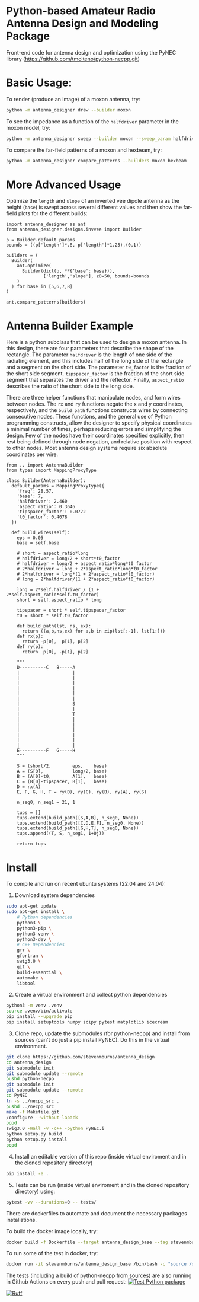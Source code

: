 # Python-based Amateur Radio Antenna Design and Modeling Package

Front-end code for antenna design and optimization using the PyNEC library (https://github.com/tmolteno/python-necpp.git)

# Basic Usage:

To render (produce an image) of a moxon antenna, try:
```bash
python -m antenna_designer draw --builder moxon
```

To see the impedance as a function of the `halfdriver` parameter in the moxon model, try:
```bash
python -m antenna_designer sweep --builder moxon --sweep_param halfdriver
```
To compare the far-field patterns of a moxon and hexbeam, try:
```bash
python -m antenna_designer compare_patterns --builders moxon hexbeam 
```
# More Advanced Usage

Optimize the `length` and `slope` of an inverted vee dipole antenna as the height (`base`) is swept across several different values and then show the far-field plots for the different builds:
```python3
import antenna_designer as ant
from antenna_designer.designs.invvee import Builder

p = Builder.default_params
bounds = ((p['length']*.8, p['length']*1.25),(0,1))

builders = (
  Builder(
    ant.optimize(
	  Builder(dict(p, **{'base': base})),
              ['length','slope'], z0=50, bounds=bounds
    )
  ) for base in [5,6,7,8]
)

ant.compare_patterns(builders)
```

# Antenna Builder Example
Here is a python subclass that can be used to design a moxon antenna.
In this design, there are four parameters that describe the shape of the rectangle. The parameter `halfdriver` is the length of one side of the radiating element, and this includes half of the long side of the rectangle and a segment on the short side. The parameter `t0_factor` is the fraction of the short side segment. `tipspacer_factor` is the fraction of the short side segment that separates the driver and the reflector. Finally, `aspect_ratio` describes the ratio of the short side to the long side.

There are three helper functions that manipulate nodes, and form wires between nodes. The `rx` and `ry` functions negate the x and y coordinates, respectively, and the `build_path` functions constructs wires by connecting consecutive nodes. These functions, and the general use of Python programming constructs, allow the designer to specify physical coordinates a minimal number of times, perhaps reducing errors and simplifying the design. Few of the nodes have their coordinates specified explicitly, then rest being defined through node negation, and relative position with respect to other nodes. Most antenna design systems require six absolute coordinates per wire.

```python3
from .. import AntennaBuilder
from types import MappingProxyType

class Builder(AntennaBuilder):
  default_params = MappingProxyType({
    'freq': 28.57,
    'base': 7,
    'halfdriver': 2.460
    'aspect_ratio': 0.3646
    'tipspacer_factor': 0.0772
    't0_factor': 0.4078
  })

  def build_wires(self):
    eps = 0.05
	base = self.base

    # short = aspect_ratio*long
    # halfdriver = long/2 + short*t0_factor
    # halfdriver = long/2 + aspect_ratio*long*t0_factor
    # 2*halfdriver = long + 2*aspect_ratio*long*t0_factor
    # 2*halfdriver = long*(1 + 2*aspect_ratio*t0_factor)
    # long = 2*halfdriver/(1 + 2*aspect_ratio*t0_factor)

    long = 2*self.halfdriver / (1 + 2*self.aspect_ratio*self.t0_factor)
    short = self.aspect_ratio * long

    tipspacer = short * self.tipspacer_factor
    t0 = short * self.t0_factor

    def build_path(lst, ns, ex):
      return ((a,b,ns,ex) for a,b in zip(lst[:-1], lst[1:]))
    def rx(p):
      return -p[0],  p[1], p[2]
    def ry(p):
      return  p[0], -p[1], p[2]

    """
    D----------C   B-----A
    |                    |
    |                    |
    |                    |
    |                    |
    |                    |
    |                    |
    |                    S
	|                    |
    |                    T
    |                    |
    |                    |
    |                    |
    |                    |
    |                    |
    |                    |
    E----------F   G-----H
	"""

    S = (short/2,        eps,    base) 
    A = (S[0],           long/2, base)
    B = (A[0]-t0,        A[1],   base)
    C = (B[0]-tipspacer, B[1],   base)
    D = rx(A)
    E, F, G, H, T = ry(D), ry(C), ry(B), ry(A), ry(S)

    n_seg0, n_seg1 = 21, 1
      
    tups = []
    tups.extend(build_path([S,A,B], n_seg0, None))
    tups.extend(build_path([C,D,E,F], n_seg0, None))
    tups.extend(build_path([G,H,T], n_seg0, None))
    tups.append((T, S, n_seg1, 1+0j))

    return tups
```

# Install

To compile and run on recent ubuntu systems (22.04 and 24.04):

1. Download system dependencies
```bash
sudo apt-get update
sudo apt-get install \
    # Python dependencies
    python3 \
    python3-pip \
    python3-venv \
    python3-dev \
    # C++ Dependencies
    g++ \
    gfortran \
    swig3.0 \
    git \
    build-essential \
    automake \
    libtool
```

2. Create a virtual environment and collect python dependencies
```bash
python3 -m venv .venv
source .venv/bin/activate
pip install --upgrade pip
pip install setuptools numpy scipy pytest matplotlib icecream
```

3. Clone repo, update the submodules (for python-necpp) and install from sources (can't do just a pip install PyNEC). Do this in the virtual environment.
```bash
git clone https://github.com/stevenmburns/antenna_design
cd antenna_design
git submodule init
git submodule update --remote
pushd python-necpp
git submodule init
git submodule update --remote
cd PyNEC
ln -s ../necpp_src .
pushd ../necpp_src
make -f Makefile.git
/configure --without-lapack
popd
swig3.0 -Wall -v -c++ -python PyNEC.i
python setup.py build
python setup.py install
popd
```

4. Install an editable version of this repo (inside virtual enviroment and in the cloned repository directory)
```bash
pip install -e .
```

5. Tests can be run (inside virtual enviroment and in the cloned repository directory) using:
```bash
pytest -vv --durations=0 -- tests/
```

There are dockerfiles to automate and document the necessary packages installations.

To build the docker image locally, try:
```bash
docker build -f Dockerfile --target antenna_design_base --tag stevenmburns/antenna_design_base .
```
To run some of the test in docker, try:
```bash
docker run -it stevenmburns/antenna_design_base /bin/bash -c "source /opt/.venv/bin/activate && cd /opt/antenna_design && pytest -vv --durations=0 -- tests/test_dipole.py tests/test_invvee.py" 
```

The tests (including a build of python-necpp from sources) are also running in Github Actions on every push and pull request:
[![Test Python package](https://github.com/stevenmburns/antenna_design/actions/workflows/test.yml/badge.svg)](https://github.com/stevenmburns/antenna_design/actions/workflows/test.yml)

[![Ruff](https://github.com/stevenmburns/antenna_design/actions/workflows/ruff.yml/badge.svg)](https://github.com/stevenmburns/antenna_design/actions/workflows/ruff.yml)

